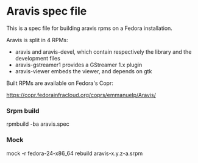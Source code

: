 # Aravis spec file

This is a spec file for building aravis rpms on a Fedora installation.

Aravis is split in 4 RPMs:

* aravis and aravis-devel, which contain respectively the library and the development files
* aravis-gstreamer1 provides a GStreamer 1.x plugin
* aravis-viewer embeds the viewer, and depends on gtk

Built RPMs are available on Fedora's Copr:

https://copr.fedorainfracloud.org/coprs/emmanuelp/Aravis/

### Srpm build 

rpmbuild -ba aravis.spec

### Mock

mock -r fedora-24-x86_64 rebuild aravis-x.y.z-a.srpm
